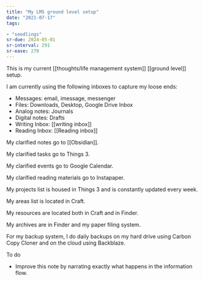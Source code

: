 ```yaml
---
title: "My LMS ground level setup"
date: "2021-07-17"
tags:

- "seedlings"
sr-due: 2024-05-01
sr-interval: 291
sr-ease: 270
---
```


This is my current [[thoughts/life management system]] [[ground level]] setup.

I am currently using the following inboxes to capture my loose ends:

- Messages: email, imessage, messenger
- Files: Downloads, Desktop, Google Drive Inbox
- Analog notes: Journals
- Digital notes: Drafts
- Writing Inbox: [[writing inbox]]
- Reading Inbox: [[Reading inbox]]

My clarified notes go to [[Obsidian]].

My clarified tasks go to Things 3.

My clarified events go to Google Calendar.

My clarified reading materials go to Instapaper.

My projects list is housed in Things 3 and is constantly updated every week.

My areas list is located in Craft.

My resources are located both in Craft and in Finder.

My archives are in Finder and my paper filing system.

For my backup system, I do daily backups on my hard drive using Carbon Copy Cloner and on the cloud using Backblaze.

To do

- Improve this note by narrating exactly what happens in the information flow.


